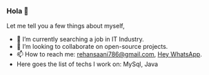 ### Hola 👋 
Let me tell you a few things about myself,
- 🔭 I’m currently searching a job in IT Industry.
- 👯 I’m looking to collaborate on open-source projects.
- 📫 How to reach me: rehansaani786@gmail.com, [Hey WhatsApp](https://wa.me/917507574798).
- Here goes the list of techs I work on: MySql, Java


